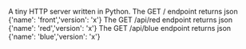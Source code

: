 A tiny HTTP server written in Python. 
The GET / endpoint returns json {'name': 'front','version': 'x'}
The GET /api/red endpoint returns json {'name': 'red','version': 'x'}
The GET /api/blue endpoint returns json {'name': 'blue','version': 'x'}